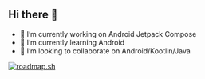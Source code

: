 ## Hi there 👋

<!--
**TyposBro/typosbro** is a ✨ _special_ ✨ repository because its `README.md` (this file) appears on your GitHub profile.

Here are some ideas to get you started:

- 🔭 I’m currently working on ...
- 🌱 I’m currently learning ...
- 👯 I’m looking to collaborate on ...
- 🤔 I’m looking for help with ...
- 💬 Ask me about ...
- 📫 How to reach me: ...
- 😄 Pronouns: ...
- ⚡ Fun fact: ...
-->
- 🔭 I’m currently working on Android Jetpack Compose
- 🌱 I’m currently learning Android
- 👯 I’m looking to collaborate on Android/Kootlin/Java

[![roadmap.sh](https://roadmap.sh/card/wide/67133012791f57dd60d96c24?variant=dark&roadmaps=android)](https://roadmap.sh)
